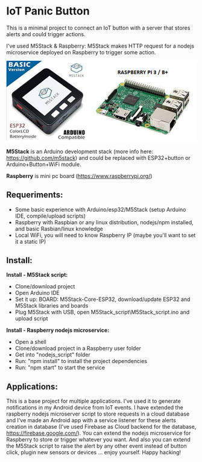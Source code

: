 # IoT Panic Button
This is a minimal project to connect an IoT button with a server that stores alerts and could trigger actions.

I've used M5Stack &amp; Raspberry: M5Stack makes HTTP request for a nodejs microservice deployed on Raspberry to trigger some action.

<p align="center"><img src="hardware.png" /></p>

**M5Stack** is an Arduino development stack (more info here: https://github.com/m5stack) and could be replaced with ESP32+button or Arduino+Button+WiFi module.

**Raspberry** is mini pc board (https://www.raspberrypi.org/)

## **Requeriments:** 
- Some basic experience with Arduino/esp32/M5Stack (setup Arduino IDE, compile/upload scripts)
- Raspberry with Raspbian or any linux distribution, nodejs/npm installed, and basic Rasbian/linux knowledge
- Local WiFi, you will need to know Raspberry IP (maybe you'll want to set it a static IP)

## Install:
**Install - M5Stack script:** 
- Clone/download project
- Open Arduino IDE
- Set it up: BOARD: M5Stack-Core-ESP32, download/update ESP32 and M5Stack libraries and boards
- Plug M5Stack with USB, open M5Stack_script\M5Stack_script.ino and upload script

**Install - Raspberry nodejs microservice:** 
- Open a shell
- Clone/download project in a Raspberry user folder
- Get into "nodejs_script" folder
- Run: "npm install" to install the project dependencies
- Run: "npm start" to start the service

## Applications: 
This is a base project for multiple applications. I've used it to generate notifications in my Android device from IoT events. I have extended the raspberry nodejs microserver script to store requests in a cloud database and I've made an Android app with a service listener for these alerts creation in database (I've used Firebase as Cloud backend for the database, https://firebase.google.com/). You can extend the nodejs microservice for Raspberry to store or trigger whatever you want. And also you can extend the M5Stack script to raise the alert by any other event instead of button click, plugin new sensors or devices ... enjoy yourself. Happy hacking!
